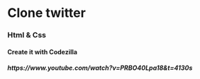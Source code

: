 <h1>Clone twitter</h1>
<h3>Html & Css</h3>
<h4>Create it with Codezilla</h4>
<a><h5>https://www.youtube.com/watch?v=PRBO40Lpa18&t=4130s</h5></a>
<br/>
